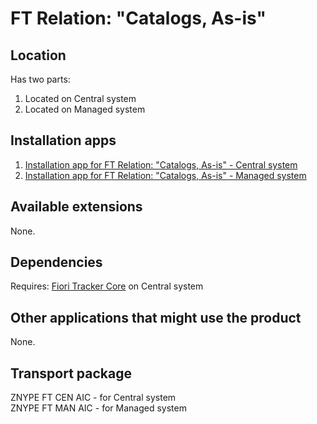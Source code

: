 # FT Relation: "Catalogs, As-is"

## Location
Has two parts:
1. Located on Central system
2. Located on Managed system

## Installation apps
1. [Installation app for FT Relation: "Catalogs, As-is" - Central system](in-ft-rel-cat-asis-cen.md)
2. [Installation app for FT Relation: "Catalogs, As-is" - Managed system](in-ft-rel-cat-asis-man.md)

## Available extensions
None.

## Dependencies
Requires: 
[Fiori Tracker Core](ft-core.md) on Central system

## Other applications that might use the product
None.

## Transport package
ZNYPE FT CEN AIC - for Central system<br>
ZNYPE FT MAN AIC - for Managed system